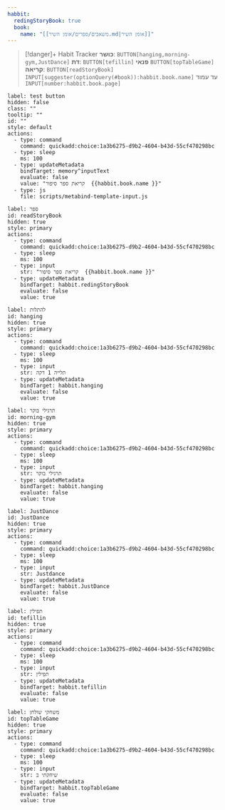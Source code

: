 ```yaml
---
habbit:
  redingStoryBook: true
  book:
    name: "[[משאבים/ספרים/אומן השיר.md|אומן השיר]]"
---
```

> [!danger]+ Habit Tracker
> **כושר**: `BUTTON[hanging,morning-gym,JustDance]`
> **דת**: `BUTTON[tefillin]` 
> **פנאי** `BUTTON[topTableGame]` 
> **קריאה**:  `BUTTON[readStoryBook]` 
>  `INPUT[suggester(optionQuery(#book)):habbit.book.name]`  עד עמוד `INPUT[number:habbit.book.page]`

```meta-bind-button
label: test button
hidden: false
class: ""
tooltip: ""
id: ""
style: default
actions:
  - type: command
    command: quickadd:choice:1a3b6275-d9b2-4604-b43d-55cf470298bc
  - type: sleep
    ms: 100
  - type: updateMetadata
    bindTarget: memory^inputText
    evaluate: false
    value: "קריאת ספר סיפור  {{habbit.book.name }}"
  - type: js
    file: scripts/metabind-template-input.js 

``` 

```meta-bind-button
label: ספר
id: readStoryBook
hidden: true
style: primary
actions:
  - type: command
    command: quickadd:choice:1a3b6275-d9b2-4604-b43d-55cf470298bc
  - type: sleep
    ms: 100
  - type: input
    str: "קריאת ספר סיפור  {{habbit.book.name }}"
  - type: updateMetadata
    bindTarget: habbit.redingStoryBook
    evaluate: false
    value: true
```

```meta-bind-button
label: להתלות
id: hanging
hidden: true
style: primary
actions:
  - type: command
    command: quickadd:choice:1a3b6275-d9b2-4604-b43d-55cf470298bc
  - type: sleep
    ms: 100
  - type: input
    str: תלייה 1 דקה
  - type: updateMetadata
    bindTarget: habbit.hanging
    evaluate: false
    value: true
```

```meta-bind-button
label: תרגילי בוקר
id: morning-gym
hidden: true
style: primary
actions:
  - type: command
    command: quickadd:choice:1a3b6275-d9b2-4604-b43d-55cf470298bc
  - type: sleep
    ms: 100
  - type: input
    str: תרגילי בוקר
  - type: updateMetadata
    bindTarget: habbit.hanging
    evaluate: false
    value: true
```

```meta-bind-button
label: JustDance
id: JustDance
hidden: true
style: primary
actions:
  - type: command
    command: quickadd:choice:1a3b6275-d9b2-4604-b43d-55cf470298bc
  - type: sleep
    ms: 100
  - type: input
    str: Justdance 
  - type: updateMetadata
    bindTarget: habbit.JustDance
    evaluate: false
    value: true
```


```meta-bind-button
label: תפילין
id: tefillin
hidden: true
style: primary
actions:
  - type: command
    command: quickadd:choice:1a3b6275-d9b2-4604-b43d-55cf470298bc
  - type: sleep
    ms: 100
  - type: input
    str: תפילין 
  - type: updateMetadata
    bindTarget: habbit.tefillin
    evaluate: false
    value: true
```


```meta-bind-button
label: משחקי שולחן
id: topTableGame
hidden: true
style: primary
actions:
  - type: command
    command: quickadd:choice:1a3b6275-d9b2-4604-b43d-55cf470298bc
  - type: sleep
    ms: 100
  - type: input
    str: שיחקתי ב 
  - type: updateMetadata
    bindTarget: habbit.topTableGame
    evaluate: false
    value: true
```